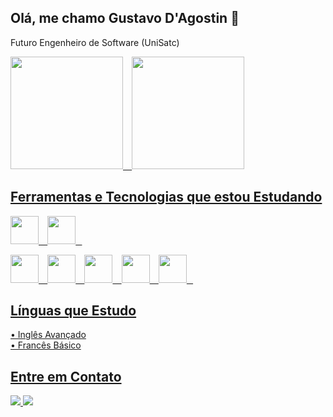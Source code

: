 ## Olá, me chamo Gustavo D'Agostin 👋

Futuro Engenheiro de Software (UniSatc)
<div>
  <a href="https://github.com/GustavoDAgostinZanelato">
  <img 
    height="180em" 
    src="https://github-readme-stats.vercel.app/api/top-langs/?username=GustavoDAgostinZanelato&layout=compact&theme=dracula&show_icons=true" 
  />⠀
  <img 
    loading="lazy" height="180em" 
    src="https://github-readme-stats.vercel.app/api?username=GustavoDAgostinZanelato&show_icons=true&theme=dracula&include_all_commits=true&count_private=true"
  />
</div>

## Ferramentas e Tecnologias que estou Estudando

<img src= "https://cdn.jsdelivr.net/gh/devicons/devicon@latest/icons/javascript/javascript-original.svg" width="45" height="45"/>⠀
<img src= "https://cdn.jsdelivr.net/gh/devicons/devicon@latest/icons/typescript/typescript-original.svg" width="45" height="45"/>⠀

<img src= "https://cdn.jsdelivr.net/gh/devicons/devicon@latest/icons/react/react-original.svg" width="45" height="45"/>⠀
<img src="https://cdn.jsdelivr.net/gh/devicons/devicon/icons/python/python-original.svg" width="45" height="45"/>⠀
<img src="https://cdn.jsdelivr.net/gh/devicons/devicon@latest/icons/flask/flask-original.svg" width="45" height="45"/>⠀
<img src="https://cdn.jsdelivr.net/gh/devicons/devicon@latest/icons/firebase/firebase-original.svg" width="45" height="45"/>⠀
<img src="https://cdn.jsdelivr.net/gh/devicons/devicon@latest/icons/mysql/mysql-original.svg" width="45" height="45"/>⠀

## Línguas que Estudo

• Inglês Avançado <br/>
• Francês Básico

## Entre em Contato
<a 
  href = "mailto:gustavodagostin@hotmail.com"><img loading="lazy" src="https://img.shields.io/badge/Email-3f4241?style=for-the-badge&logo=gmail&logoColor=white"      target="_blank" />
</a>
<a 
  href="https://www.linkedin.com/in/gustavo-dagostin-zanelato-79854131a/" target="_blank"><img loading="lazy" 
  src="https://img.shields.io/badge/-LinkedIn-%230077B5?style=for-the-badge&logo=linkedin&logoColor=white" 
  target="_blank">
</a> 

